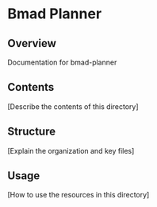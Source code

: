 # Bmad Planner

## Overview

Documentation for bmad-planner

## Contents

[Describe the contents of this directory]

## Structure

[Explain the organization and key files]

## Usage

[How to use the resources in this directory]

